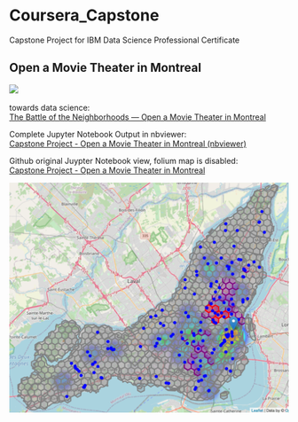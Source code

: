 # Coursera_Capstone
Capstone Project for IBM Data Science Professional Certificate

## Open a Movie Theater in Montreal
<img src="https://media-exp1.licdn.com/dms/image/C560BAQGbBQ_c_xs6Xw/company-logo_200_200/0?e=2159024400&v=beta&t=nFo7S2lsoCDf3nuvF0BFkb8_aS1VM4iJACoN6RLyxwc" width="50">

towards data science:  
 [The Battle of the Neighborhoods — Open a Movie Theater in Montreal](https://towardsdatascience.com/the-battle-of-the-neighborhoods-open-a-movie-theater-in-montreal-355cf5c679b8)

Complete Jupyter Notebook Output in nbviewer:  
[Capstone Project - Open a Movie Theater in Montreal (nbviewer)](https://nbviewer.jupyter.org/github/kyokin78/Coursera_Capstone/blob/project/CapstoneProject_OpenCinemaInMontreal.ipynb)

Github original Juypter Notebook view, folium map is disabled:  
[Capstone Project - Open a Movie Theater in Montreal](https://github.com/kyokin78/Coursera_Capstone/blob/project/CapstoneProject_OpenCinemaInMontreal.ipynb)

![5 best choices](./screenshots/recommendations.png)
